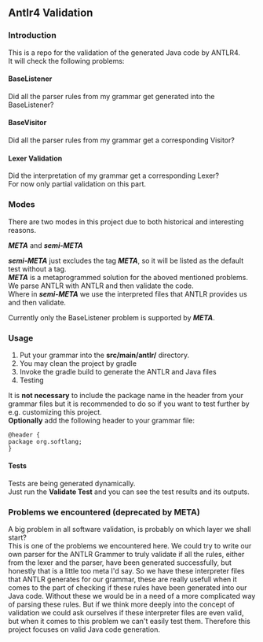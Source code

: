 ## Antlr4 Validation

### Introduction

This is a repo for the validation of the generated Java code by ANTLR4.  
It will check the following problems:

#### BaseListener
Did all the parser rules from my grammar get generated into the BaseListener?

#### BaseVisitor
Did all the parser rules from my grammar get a corresponding Visitor?

#### Lexer Validation
Did the interpretation of my grammar get a corresponding Lexer?  
For now only partial validation on this part.

### Modes

There are two modes in this project due to both historical and interesting reasons.

***META*** and ***semi-META***  
  
***semi-META*** just excludes the tag ***META***, so it will be listed as the default test without a tag.  
***META*** is a metaprogrammed solution for the aboved mentioned problems.  
We parse ANTLR with ANTLR and then validate the code.  
Where in ***semi-META*** we use the interpreted files that ANTLR provides us and then validate.
  
Currently only the BaseListener problem is supported by ***META***.

### Usage

1. Put your grammar into the **src/main/antlr/** directory.
2. You may clean the project by gradle
3. Invoke the gradle build to generate the ANTLR and Java files
3. Testing  

It is **not necessary** to include the package name in the header from your grammar files but it is recommended to do so if you want to test further by e.g. customizing this project.    
**Optionally** add the following header to your grammar file:
```
@header {
package org.softlang;
}
```

#### Tests
Tests are being generated dynamically.  
Just run the **Validate Test** and you can see the test results and its outputs.

### Problems we encountered (deprecated by META)
A big problem in all software validation, is probably on which layer we shall start?  
This is one of the problems we encountered here. We could try to write our own parser for the ANTLR Grammer to truly validate if all the rules, either from the lexer and the parser, have been generated successfully, but honestly that is a little too meta I'd say. So we have these interpreter files that ANTLR generates for our grammar, these are really usefull when it comes to the part of checking if these rules have been generated into our Java code. Without these we would be in a need of a more complicated way of parsing these rules.  But if we think more deeply into the concept of validation we could ask ourselves if these interpreter files are even valid, but when it comes to this problem we can't easily test them. Therefore this project focuses on valid Java code generation.
